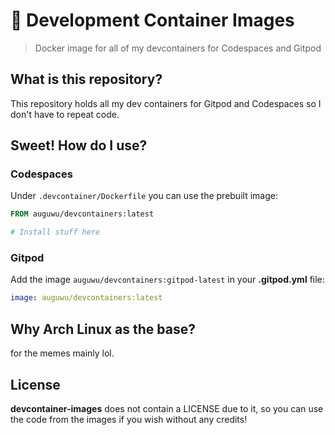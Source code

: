 # 🔖 Development Container Images
> Docker image for all of my devcontainers for Codespaces and Gitpod

## What is this repository?
This repository holds all my dev containers for Gitpod and Codespaces so I don't have to repeat code.

## Sweet! How do I use?
### Codespaces
Under `.devcontainer/Dockerfile` you can use the prebuilt image:

```dockerfile
FROM auguwu/devcontainers:latest

# Install stuff here
```

### Gitpod
Add the image `auguwu/devcontainers:gitpod-latest` in your **.gitpod.yml** file:

```yml
image: auguwu/devcontainers:latest
```

## Why Arch Linux as the base?
for the memes mainly lol.

## License
**devcontainer-images** does not contain a LICENSE due to it, so you can use the code from the images if you wish without any credits!
